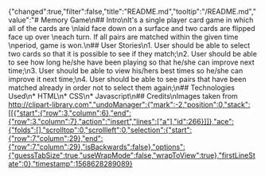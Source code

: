 {"changed":true,"filter":false,"title":"README.md","tooltip":"/README.md","value":"# Memory Game\n## Intro\nIt's a single player card game in which all of the cards are \nlaid face down on a surface and two cards are flipped face up over \neach turn. If all pairs are matched within the given time \nperiod, game is won.\n## User Stories\n1. User should be able to select two cards so that it is possible to see if they match;\n2. User should be able to see how long he/she have been playing so that he/she can improve next time;\n3. User should be able to view his/hers best times so he/she can improve it next time;\n4. User should be able to see pairs that have been matched already in order not to select them again;\n## Technologies Used\n* HTML\n* CSS\n* Javascript\n## Credits\nImages taken from http://clipart-library.com","undoManager":{"mark":-2,"position":0,"stack":[[{"start":{"row":3,"column":6},"end":{"row":3,"column":7},"action":"insert","lines":["a"],"id":266}]]},"ace":{"folds":[],"scrolltop":0,"scrollleft":0,"selection":{"start":{"row":7,"column":29},"end":{"row":7,"column":29},"isBackwards":false},"options":{"guessTabSize":true,"useWrapMode":false,"wrapToView":true},"firstLineState":0},"timestamp":1568628289089}